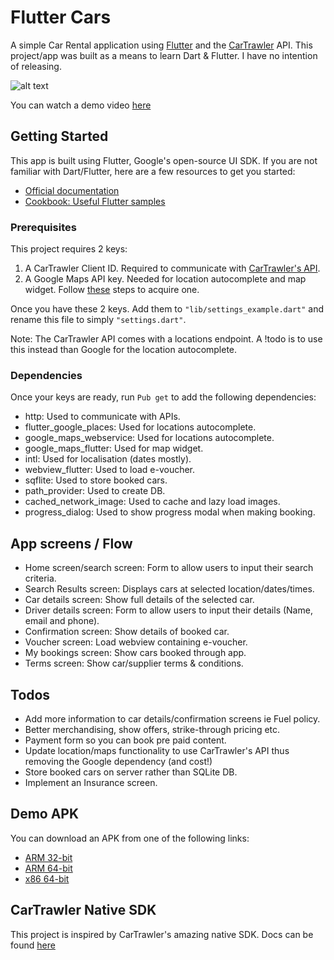 # Flutter Cars

A simple Car Rental application using [Flutter](https://flutter.dev/) and the [CarTrawler](https://www.cartrawler.com) API. This project/app was built as a means to learn Dart & Flutter. I have no intention of releasing.

![alt text](https://simondarcyonline.com/cartrawler/flutter-cars-screens.png "Screenshot of app")

You can watch a demo video [here](https://youtu.be/hUO3epWEk2I)

## Getting Started

This app is built using Flutter, Google's open-source UI SDK. If you are not familiar with Dart/Flutter, here are a few resources to get you started:

- [Official documentation](https://flutter.dev/docs) 
- [Cookbook: Useful Flutter samples](https://flutter.dev/docs/cookbook)

### Prerequisites 

This project requires 2 keys: 

1. A CarTrawler Client ID. Required to communicate with [CarTrawler's API](https://docs.cartrawler.com/docs/xml/overview.html). 
2. A Google Maps API key. Needed for location autocomplete and map widget. Follow [these](https://developers.google.com/places/web-service/get-api-key) steps to acquire one.

Once you have these 2 keys. Add them to `"lib/settings_example.dart"` and rename this file to simply `"settings.dart"`.

Note: The CarTrawler API comes with a locations endpoint. A !todo is to use this instead than Google for the location autocomplete.   

### Dependencies  

Once your keys are ready, run `Pub get` to add the following dependencies:

- http: Used to communicate with APIs.
- flutter_google_places: Used for locations autocomplete.
- google_maps_webservice:  Used for locations autocomplete.
- google_maps_flutter: Used for map widget.
- intl: Used for localisation (dates mostly).
- webview_flutter: Used to load e-voucher.
- sqflite: Used to store booked cars.
- path_provider: Used to create DB.
- cached_network_image: Used to cache and lazy load images.
- progress_dialog: Used to show progress modal when making booking.

## App screens / Flow

- Home screen/search screen: Form to allow users to input their search criteria.
- Search Results screen: Displays cars at selected location/dates/times.
- Car details screen: Show full details of the selected car.
- Driver details screen: Form to allow users to input their details (Name, email and phone).
- Confirmation screen: Show details of booked car.
- Voucher screen: Load webview containing e-voucher. 
- My bookings screen: Show cars booked through app.
- Terms screen: Show car/supplier terms & conditions. 

## Todos

- Add more information to car details/confirmation screens ie Fuel policy.
- Better merchandising, show offers, strike-through pricing etc.
- Payment form so you can book pre paid content.
- Update location/maps functionality to use CarTrawler's API thus removing the Google dependency (and cost!)
- Store booked cars on server rather than SQLite DB.
- Implement an Insurance screen. 

## Demo APK

You can download an APK from one of the following links: 

- [ARM 32-bit](https://simondarcyonline.com/cartrawler/flutter-cars/app-armeabi-v7a-release.apk)
- [ARM 64-bit](https://simondarcyonline.com/cartrawler/flutter-cars/app-arm64-v8a-release.apk)
- [x86 64-bit](https://simondarcyonline.com/cartrawler/flutter-cars/app-x86_64-release.apk)

## CarTrawler Native SDK

This project is inspired by CarTrawler's amazing native SDK. Docs can be found [here](https://cartrawler.github.io/)

